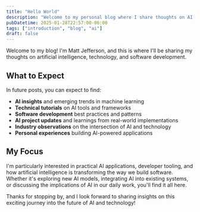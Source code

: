 ```yaml
---
title: "Hello World"
description: "Welcome to my personal blog where I share thoughts on AI, technology, and software development."
pubDatetime: 2025-01-28T22:57:00-06:00
tags: ["introduction", "blog", "ai"]
draft: false
---
```


Welcome to my blog! I'm Matt Jefferson, and this is where I'll be sharing my thoughts on artificial intelligence, technology, and software development.

## What to Expect

In future posts, you can expect to find:

- **AI insights** and emerging trends in machine learning
- **Technical tutorials** on AI tools and frameworks
- **Software development** best practices and patterns
- **AI project updates** and learnings from real-world implementations
- **Industry observations** on the intersection of AI and technology
- **Personal experiences** building AI-powered applications

## My Focus

I'm particularly interested in practical AI applications, developer tooling, and how artificial intelligence is transforming the way we build software. Whether it's exploring new AI models, integrating AI into existing systems, or discussing the implications of AI in our daily work, you'll find it all here.

Thanks for stopping by, and I look forward to sharing insights on this exciting journey into the future of AI and technology!